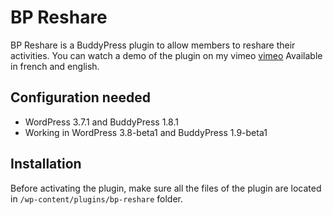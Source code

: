 BP Reshare
==========

BP Reshare is a BuddyPress plugin to allow members to reshare their activities.
You can watch a demo of the plugin on my vimeo [vimeo](http://vimeo.com/imath/bp-reshare)
Available in french and english. 


Configuration needed
--------------------

+ WordPress 3.7.1 and BuddyPress 1.8.1
+ Working in WordPress 3.8-beta1 and BuddyPress 1.9-beta1

Installation
------------

Before activating the plugin, make sure all the files of the plugin are located in `/wp-content/plugins/bp-reshare` folder.